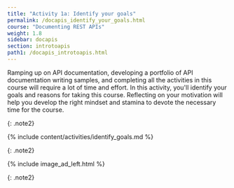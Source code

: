 ```yaml
---
title: "Activity 1a: Identify your goals"
permalink: /docapis_identify_your_goals.html
course: "Documenting REST APIs"
weight: 1.8
sidebar: docapis
section: introtoapis
path1: /docapis_introtoapis.html
---
```


Ramping up on API documentation, developing a portfolio of API documentation writing samples, and completing all the activities in this course will require a lot of time and effort. In this activity, you'll identify your goals and reasons for taking this course. Reflecting on your motivation will help you develop the right mindset and stamina to devote the necessary time for the course.

{: .note2}

{% include content/activities/identify_goals.md %}

{: .note2}

{% include image_ad_left.html %}

{: .note2}
